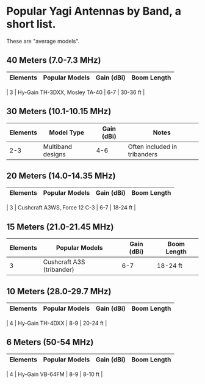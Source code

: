 # Popular Yagi Antennas by Band, a short list.

These are "average models".

## 40 Meters (7.0-7.3 MHz)

| Elements | Popular Models | Gain (dBi) | Boom Length |
|----------|----------------|------------|-------------|

| 3 | Hy-Gain TH-3DXX, Mosley TA-40 | 6-7 | 30-36 ft |


## 30 Meters (10.1-10.15 MHz)

| Elements | Model Type | Gain (dBi) | Notes |
|----------|------------|------------|-------|
| 2-3 | Multiband designs | 4-6 | Often included in tribanders |


## 20 Meters (14.0-14.35 MHz)

| Elements | Popular Models | Gain (dBi) | Boom Length |
|----------|----------------|------------|-------------|

| 3 | Cushcraft A3WS, Force 12 C-3 | 6-7 | 18-24 ft |


## 15 Meters (21.0-21.45 MHz)

| Elements | Popular Models | Gain (dBi) | Boom Length |
|----------|----------------|------------|-------------|
| 3 | Cushcraft A3S (tribander) | 6-7 | 18-24 ft |

## 10 Meters (28.0-29.7 MHz)

| Elements | Popular Models | Gain (dBi) | Boom Length |
|----------|----------------|------------|-------------|

| 4 | Hy-Gain TH-4DXX | 8-9 | 20-24 ft |


## 6 Meters (50-54 MHz)

| Elements | Popular Models | Gain (dBi) | Boom Length |
|----------|----------------|------------|-------------|

| 4 | Hy-Gain VB-64FM | 8-9 | 8-10 ft |


